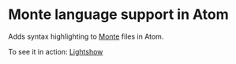 # Monte language support in Atom

Adds syntax highlighting to [Monte](https://monte.readthedocs.org) files in Atom.

To see it in action: [Lightshow](https://github-lightshow.herokuapp.com/?utf8=✓&scope=from-url&grammar_url=https://raw.githubusercontent.com/monte-language/language-monte/master/grammars/monte.cson&grammar_text=&code_source=from-url&code_url=https://raw.githubusercontent.com/monte-language/mt-http/master/http/server.mt&code=)
